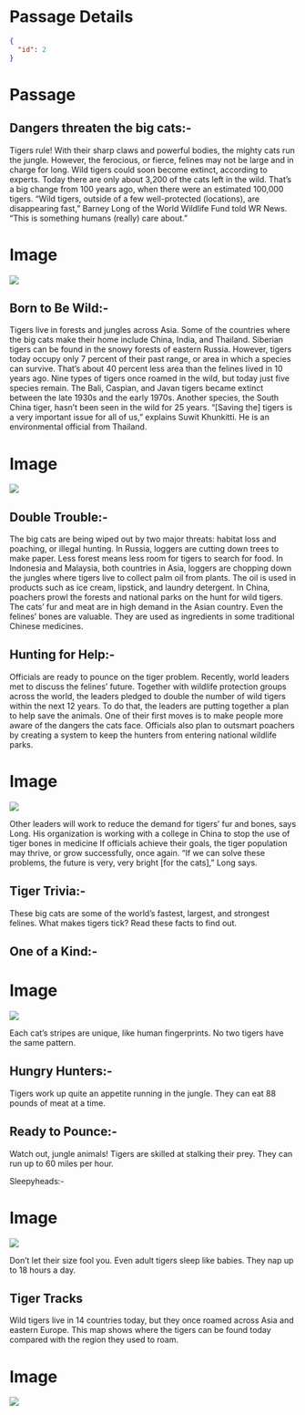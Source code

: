 
# Passage Details
```json
{
  "id": 2
}
```

# Passage

## Dangers threaten the big cats:-
Tigers rule! With their sharp claws and powerful bodies, the mighty cats run the jungle. However, the ferocious, or fierce, felines may not be large and in charge for long.
Wild tigers could soon become extinct, according to experts. Today there are only about 3,200 of the cats left in the wild. That’s a big change from 100 years ago, when there were an estimated 100,000 tigers.
“Wild tigers, outside of a few well-protected (locations), are disappearing fast,” Barney Long of the World Wildlife Fund told WR News. “This is something humans (really) care about.”


# Image
![](passage2/images/img1.jpg)


## Born to Be Wild:-
Tigers live in forests and jungles across Asia. Some of the countries where the big cats make their home include China, India, and Thailand. Siberian tigers can be found in the snowy forests of eastern Russia.
However, tigers today occupy only 7 percent of their past range, or area in which a species can survive. That’s about 40 percent less area than the felines lived in 10 years ago.
Nine types of tigers once roamed in the wild, but today just five species remain. The Bali, Caspian, and Javan tigers became extinct between the late 1930s and the early 1970s. Another species, the South China tiger, hasn’t been seen in the wild for 25 years.
“[Saving the] tigers is a very important issue for all of us,” explains Suwit Khunkitti. He is an environmental official from Thailand.


# Image
![](passage2/images/img2.jpg)


## Double Trouble:-
The big cats are being wiped out by two major threats: habitat loss and poaching, or illegal hunting. In Russia, loggers are cutting down trees to make paper. Less forest means less room for tigers to search for food.
In Indonesia and Malaysia, both countries in Asia, loggers are chopping down the jungles where tigers live to collect palm oil from plants. The oil is used in products such as ice cream, lipstick, and laundry detergent.
In China, poachers prowl the forests and national parks on the hunt for wild tigers. The cats’ fur and meat are in high demand in the Asian 
country. Even the felines’ bones are valuable. They are used as ingredients in some traditional Chinese medicines.


## Hunting for Help:-
Officials are ready to pounce on the tiger problem. Recently, world leaders met to discuss the felines’ future. Together with wildlife protection groups across the world, the leaders pledged to double the number of wild tigers within the next 12 years.
To do that, the leaders are putting together a plan to help save the animals. One of their first moves is to make people more aware of the dangers the cats face. Officials also plan to outsmart poachers by creating a system to keep the hunters from entering national wildlife parks.


# Image
![](passage2/images/img3.jpg)

Other leaders will work to reduce the demand for tigers’ fur and bones, says Long. His organization is working with a college in China to 
stop the use of tiger bones in medicine
If officials achieve their goals, the tiger population may thrive, or grow successfully, once again. “If we can solve these problems, the future is very, very bright [for the cats],” Long says.


## Tiger Trivia:-
These big cats are some of the world’s fastest, largest, and strongest felines. What makes tigers tick? Read these facts to find out.


## One of a Kind:-

# Image
![](passage2/images/img4.jpg)

Each cat’s stripes are unique, like human fingerprints. No two tigers have the same pattern.


## Hungry Hunters:-
Tigers work up quite an appetite running in the jungle. They can eat 88 pounds of meat at a time.


## Ready to Pounce:-
Watch out, jungle animals! Tigers are skilled at stalking their prey. They can run up to 60 miles per hour.

Sleepyheads:-


# Image
![](passage2/images/img5.jpg)

Don’t let their size fool you. Even adult tigers sleep like babies. They nap up to 18 hours a day.


## Tiger Tracks
Wild tigers live in 14 countries today, but they once roamed across Asia and eastern Europe.
This map shows where the tigers can be found today compared with the region they used to roam.


# Image
![](passage2/images/img6.jpg)
